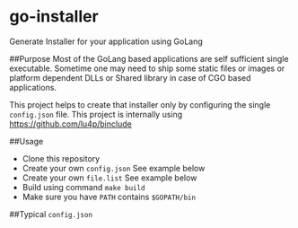 # go-installer
Generate Installer for your application using GoLang

##Purpose
Most of the GoLang based applications are self sufficient single executable. Sometime one may need to ship some static
files or images or platform dependent DLLs or Shared library in case of CGO based applications.

This project helps to create that installer only by configuring the single `config.json` file.
This project is internally using https://github.com/lu4p/binclude

##Usage
* Clone this repository
* Create your own `config.json` See example below
* Create your own `file.list` See example below
* Build using command `make build`
* Make sure you have `PATH` contains `$GOPATH/bin`

##Typical `config.json`
